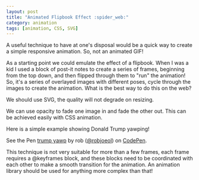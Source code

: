 ```yaml
---
layout: post
title: "Animated Flipbook Effect :spider_web:"
category: animation
tags: [animation, CSS, SVG]
---
```


A useful technique to have at one's disposal would be a quick way to create a simple responsive animation. So, not an animated GIF!  


As a starting point we could emulate the effect of a flipbook. When I was a kid I used a block of post-it notes to create a series of frames, beginning from the top down, and then flipped through them to "run" the animation! So, it's a series of overlayed images with different poses, cycle through the images to create the animation. What is the best way to do this on the web?  


We should use SVG, the quality will not degrade on resizing.


We can use opacity to fade one image in and fade the other out. This can be achieved easily with CSS animation.  


Here is a simple example showing Donald Trump yawping!

<p data-height="365" data-theme-id="0" data-slug-hash="LLzYBY" data-default-tab="result" data-user="robjoeol" data-embed-version="2" data-pen-title="trump yawp" class="codepen">See the Pen <a href="https://codepen.io/robjoeol/pen/LLzYBY/">trump yawp</a> by rob (<a href="https://codepen.io/robjoeol">@robjoeol</a>) on <a href="https://codepen.io">CodePen</a>.</p>
<script async src="https://production-assets.codepen.io/assets/embed/ei.js"></script>

This technique is not very suitable for more than a few frames, each frame requires a @keyframes block, and these blocks need to be coordinated with each other to make a smooth transition for the animation. An animation library should be used for anything more complex than that!

